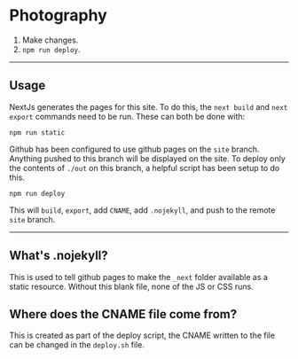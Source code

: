 # Photography

1. Make changes.
2. `npm run deploy`.

---
## Usage

NextJs generates the pages for this site. To do this, the `next build` and `next export` commands need to be run. These can both be done with:
```
npm run static
```

Github has been configured to use github pages on the `site` branch. Anything pushed to this branch will be displayed on the site. To deploy only the contents of `./out` on this branch, a helpful script has been setup to do this.
```
npm run deploy
```

This will `build`, `export`, add `CNAME`, add `.nojekyll`, and push to the remote `site` branch.

---
## What's .nojekyll?
This is used to tell github pages to make the `_next` folder available as a static resource. Without this blank file, none of the JS or CSS runs.

## Where does the CNAME file come from?
This is created as part of the deploy script, the CNAME written to the file can be changed in the `deploy.sh` file.
